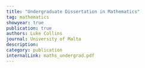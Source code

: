 ```yaml
---
title: "Undergraduate Dissertation in Mathematics"
tag: mathematics
showyear: true
publication: true
authors: Luke Collins
journal: University of Malta
description:
category: publication
internalLink: maths_undergrad.pdf
---
```

